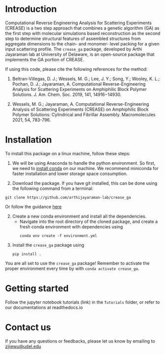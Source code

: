 # Introduction
Computational Reverse Engineering Analysis for Scattering Experiments (CREASE) is a two step approach that combines a genetic algorithm (GA) as the first step with molecular simulations based reconstruction as the second step to determine structural features of assembled structures from aggregate dimensions to the chain- and monomer- level packing for a given input scattering profile. The `crease_ga` package, developed by Arthi Jayaraman lab at University of Delaware, is an open-source package that implements the GA portion of CREASE.

If using this code, please cite the following references for the method:

1. Beltran-Villegas, D. J.; Wessels, M. G.; Lee, J. Y.; Song, Y.; Wooley, K. L.; Pochan, D. J.; Jayaraman, A. Computational Reverse-Engineering Analysis for Scattering Experiments on Amphiphilic Block Polymer Solutions. J. Am. Chem. Soc. 2019, 141, 14916−14930.

1. Wessels, M. G.; Jayaraman, A. Computational Reverse-Engineering Analysis of Scattering Experiments (CREASE) on Amphiphilic Block Polymer Solutions: Cylindrical and Fibrillar Assembly. Macromolecules 2021, 54, 783-796.

# Installation
To install this package on a linux machine, follow these steps:

1. We will be using Anaconda to handle the python environment. So first, we need to [install conda](https://docs.conda.io/projects/conda/en/latest/user-guide/install/linux.html) on our machine. We recommend miniconda for faster installation and lower storage space consumption.

1. Download the package. If you have git installed, this can be done using the following command from a terminal:
```
git clone https://github.com/arthijayaraman-lab/crease_ga
```

Or follow the guidance [here](https://docs.github.com/en/github/creating-cloning-and-archiving-repositories/cloning-a-repository-from-github/cloning-a-repository)

2. Create a new conda environment and install all the dependencies.
   - Navigate into the root directory of the cloned package, and create a fresh conda environment with dependencies using
     ```
     conda env create -f environment.yml
     ```
3. Install the `crease_ga` package using
   ```
   pip install .
   ```
You are all set to use the `crease_ga` package! Remember to activate the proper environment every time by with `conda activate crease_ga`.

# Getting started
Follow the jupyter notebook tutorials (link) in the `Tutorials` folder, or refer to our documentations at readthedocs.io

# Contact us
If you have any questions or feedbacks, please let us know by emailing to zijiewu@udel.edu